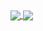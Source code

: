 <a href="https://github.com/dev01d">
  <img align="center" src="https://github-readme-stats.dev01d.vercel.app/api?username=dev01d&show_icons=true&count_private=true&hide=stars" />
  <img align="center" src="https://github-readme-stats.dev01d.vercel.app/api/top-langs/?username=dev01d&layout=compact&langs_count=9&hide=jinja,html,css,scss,swift,shell">
</a>
